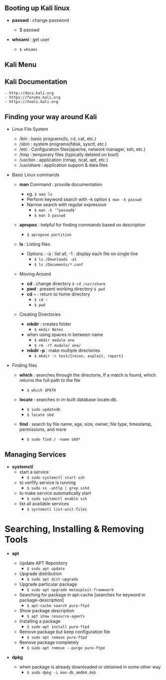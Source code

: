 
## Booting up Kali linux
- **passwd**  : change password
    - $ passwd 
    
- **whoami** : get user
    - ```$ whoami```

## Kali Menu

## Kali Documentation
    - http://docs.kali.org
    - https://forums.kali.org
    - https://tools.kali.org

## Finding your way around Kali
- Linux File System
    * /bin : basic programs(ls, cd, cat, etc.)
    * /sbin : system programs(fdisk, sysctl, etc.)
    * /etc : Configuration files(apache, network manager, ssh, etc.)
    * /tmp : temporary files (typically deleted on boot)
    * /usr/bin : application (nmap, ncat, apt, etc.)
    * /usr/share : application support & data files

- Basic Linux commands
    * **man** Command : provide documentation
        - eg.
            ``` $ man ls ```
        - Perform keyword search with -k option
            ``` $ man -k passwd ```
        - Narrow search with regular expression
            - ``` $ man -k '^passwd$' ```
            - ``` $ man 5 passwd ```

    * **apropos** : helpful for finding commands based on description
        - ``` $ apropose partition ```
    
    * **ls** : Listing files 
        - Options : -a : list all, -1 : display each file on single line
            - ``` $ ls /Downloads -a1 ```
            - ``` $ ls /Documents/*.conf ```
    
    * Moving Around
        - **cd** : change directory
            ``` $ cd /usr/share ```
        - **pwd** : present working directory
            ``` $ pwd ```
        - **cd** ~ : return to home directory
            - ``` $ cd ~ ``` 
            - ``` $ pwd ```
    
    * Creating Directories
        - **mkdir** : creates folder
            - ``` $ mkdir Notes ```
        - when using spaces in between name 
            - ``` $ mkdir module one ```
            - ``` $ rm -rf module/ one/ ```
        - **mkdir -p** : make multiple directories
            - ``` $ mkdir -r test/{recon, exploit, report} ```
    
- Finding files 
    - **which** : searches through the directorie, If a match is found, which returns   the full path to the file
        - ``` $ which $PATH ```

    - **locate** : searches in in-built database locate.db. 
        - ``` $ sudo updatedb ```  
        - ``` $ locate sbd ```

    - **find** : search by file name, age, size, owner, file type, timestamp, permissions, and more
        - ``` $ sudo find / -name sbd* ```
        
## Managing Services
- **systemctl** 
    * start a service 
        - ``` $ sudo systemctl start ssh ```
    * to verfify service is running
        - ``` $ sudo ss -antlp | grep sshd ``` 
    * to make service automatically start
        - ``` $ sudo systemctl enable ssh ```
    * list all available services
        - ``` $ systemctl list-unit-files ```    
            
# Searching, Installing & Removing Tools
- **apt**
    - Update APT Repository
        - ``` $ sudo apt update ```
    - Upgrade distribution
        - ``` $ sudo apt dist-upgrade ```
    - Upgrade particular package
        - ``` $ sudo apt upgrade metasploit-framework ```
    - Searching for package in apt-cache [searches for keyword in package-description]
        - ``` $ apt-cache search pure-ftpd ```
    - Show package description
        - ``` $ apt show resource-agents ```
    - Installing a package
        - ``` $ sudo apt install pure-ftpd ```
    - Remove package but keep configuration file
        - ``` $ sudo apt remove pure-ftpd ```
    - Remove package completely
        - ``` $ sudo apt remove --purge pure-ftpd ```

- **dpkg** 
    - when package is already downloaded or obtained in some other way
        - ``` $ sudo dpkg -i man-db_amd64.deb ```  


        